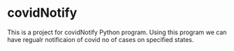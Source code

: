 # covidNotify

This is a project for covidNotify Python program.
Using this program we can have regualr notificaion of covid no of cases on specified states.


